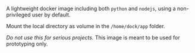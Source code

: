 A lightweight docker image including both `python` and `nodejs`, using a non-privileged user by default.

Mount the local directory as volume in the `/home/dock/app` folder.

_Do not use this for serious projects._ This image is meant to be used for prototyping only.
